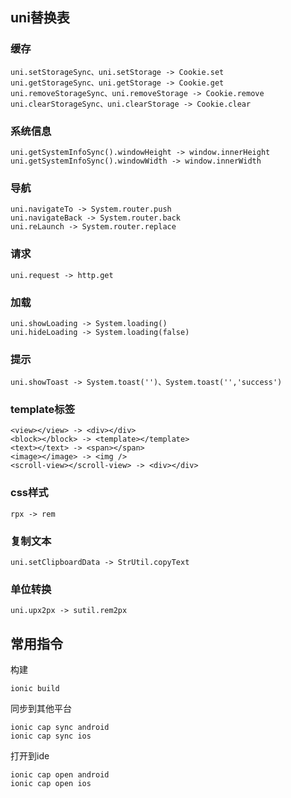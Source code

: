 ## uni替换表

### 缓存
```
uni.setStorageSync、uni.setStorage -> Cookie.set
uni.getStorageSync、uni.getStorage -> Cookie.get
uni.removeStorageSync、uni.removeStorage -> Cookie.remove
uni.clearStorageSync、uni.clearStorage -> Cookie.clear
```

### 系统信息
```
uni.getSystemInfoSync().windowHeight -> window.innerHeight
uni.getSystemInfoSync().windowWidth -> window.innerWidth
```

### 导航
```
uni.navigateTo -> System.router.push
uni.navigateBack -> System.router.back
uni.reLaunch -> System.router.replace
```

### 请求
```
uni.request -> http.get
```

### 加载
```
uni.showLoading -> System.loading()
uni.hideLoading -> System.loading(false)
```

### 提示
```
uni.showToast -> System.toast('')、System.toast('','success')
```

### template标签
```
<view></view> -> <div></div>
<block></block> -> <template></template>
<text></text> -> <span></span>
<image></image> -> <img />
<scroll-view></scroll-view> -> <div></div>
```

### css样式
```
rpx -> rem
```

### 复制文本
```
uni.setClipboardData -> StrUtil.copyText
```

### 单位转换
```
uni.upx2px -> sutil.rem2px
```

## 常用指令

构建
```
ionic build
```

同步到其他平台
```
ionic cap sync android
ionic cap sync ios
```

打开到ide
```
ionic cap open android
ionic cap open ios
```
